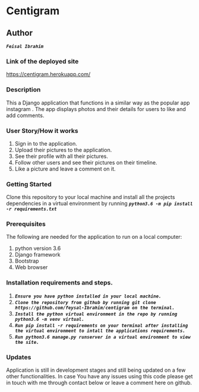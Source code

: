 # Centigram
## Author
**_`Feisal Ibrahim`_**
### Link of the deployed site
https://centigram.herokuapp.com/
### Description
This a Django application that functions in a similar way as the popular app instagram . The app displays photos and their details for users to like and add comments.

### User Story/How it works

1. Sign in to the application.
2. Upload their pictures to the application.
3. See their profile with all their pictures.
4. Follow other users and see their pictures on their timeline.
5. Like a picture and leave a comment on it.

### Getting Started
Clone this repository to your local machine and install all the projects dependencies in a virtual environment by running
**_`python3.6 -m pip install -r requirements.txt`_** 

### Prerequisites
The following are needed for the application to run on a local computer:
1. python version 3.6
2. Django framework
3. Bootstrap
4. Web browser

### Installation requirements and steps.
1. **_`Ensure you have python installed in your local machine.`_**
2. **_`Clone the repository from github by running git clone https://github.com/feysal-Ibrahim/centigram on the terminal.`_**
3. **_`Install the python virtual environment in the repo by running python3.6 -m venv virtual.`_**
4. **_`Run pip install -r requirements on your terminal after installing the virtual environment to intall the applications requirements.`_**
5. **_`Run python3.6 manage.py runserver in a virtual environment to view the site.`_**

### Updates

Application is still in development stages and still being updated on a few other functionalities. In case You have any issues using this code please get in touch with me through contact below or leave a comment here on github.